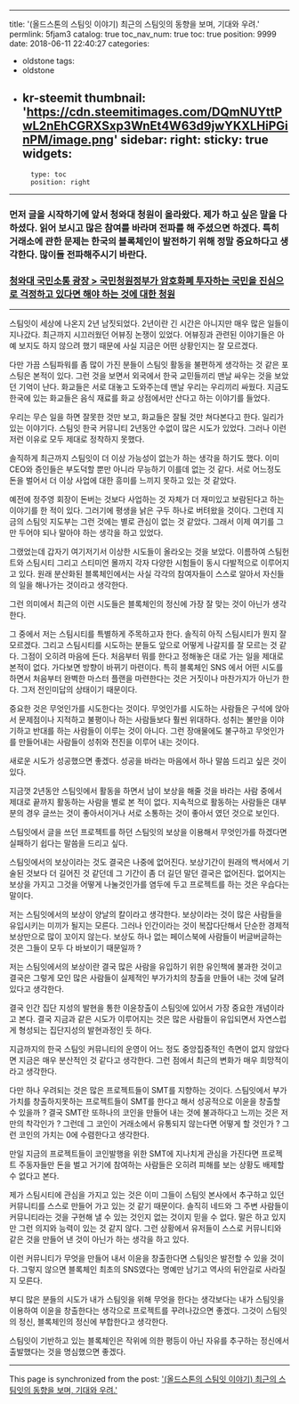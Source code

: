 
---
title: '(올드스톤의 스팀잇 이야기) 최근의 스팀잇의 동향을 보며, 기대와 우려.'
permlink: 5fjam3
catalog: true
toc_nav_num: true
toc: true
position: 9999
date: 2018-06-11 22:40:27
categories:
- oldstone
tags:
- oldstone
- kr-steemit
thumbnail: 'https://cdn.steemitimages.com/DQmNUYttPwL2nEhCGRXSxp3WnEt4W63d9jwYKXLHiPGinPM/image.png'
sidebar:
    right:
        sticky: true
widgets:
    -
        type: toc
        position: right
---


### 먼저 글을 시작하기에 앞서 청와대 청원이 올라왔다. 제가 하고 싶은 말을 다 하셨다. 읽어 보시고 많은 참여를 바라며 전파를 해 주셨으면 하겠다. 특히 거래소에 관한 문제는 한국의 블록체인이 발전하기 위해 정말 중요하다고 생각한다. 많이들 전파해주시기 바란다.

### [청와대 국민소통 광장 > 국민청원정부가 암호화폐 투자하는 국민을 진심으로 걱정하고 있다면 해야 하는 것에 대한 청원](https://www1.president.go.kr/petitions/268738?navigation=petitions)

---

스팀잇이 세상에 나온지 2년 남짓되었다. 2년이란 긴 시간은 아니지만 매우 많은 일들이 지나갔다. 최근까지 시끄러웠던 어뷰징 논쟁이 있었다. 어뷰징과 관련된 이야기들은 아예 보지도 하지 않으려 했기 때문에 사실 지금은 어떤 상황인지는 잘 모르겠다. 

다만 가끔 스팀파워를 좀 많이 가진 분들이 스팀잇 활동을 불편하게 생각하는 것 같은 포스팅은 본적이 있다. 그런 것을 보면서 외국에서 한국 교민들끼리 맨날 싸우는 것을 보았던 기억이 난다. 화교들은 서로 대놓고 도와주는데 맨날 우리는 우리끼리 싸웠다. 지금도 한국에 있는 화교들은 음식 재료를 화교 상점에서만 산다고 하는 이야기를 들었다.

우리는 무슨 일을 하면 잘못한 것만 보고, 화교들은 잘될 것만 쳐다본다고 한다. 일리가 있는 이야기다. 스팀잇 한국 커뮤니티 2년동안 수없이 많은 시도가 있었다. 그러나 이런 저런 이유로 모두 제대로 정착하지 못했다. 

솔직하게 최근까지 스팀잇이 더 이상 가능성이 없는가 하는 생각을 하기도 했다. 이미  CEO와 증인들은 부도덕할 뿐만 아니라 무능하기 이를데 없는 것 같다. 서로 어느정도 돈을 벌어서 더 이상 사업에 대한 흥미를 느끼지 못하고 있는 것 같았다. 

예전에 정주영 회장이 돈버는 것보다 사업하는 것 자체가 더 재미있고 보람된다고 하는 이야기를 한 적이 있다. 그러기에 평생을 낡은 구두 하나로 버텨왔을 것이다. 그런데 지금의 스팀잇 지도부는 그런 것에는 별로 관심이 없는 것 같았다. 그래서 이제 여기를 그만 두어야 되나 말아야 하는 생각을 하고 있었다. 

그랬었는데 갑자기 여기저기서 이상한 시도들이 올라오는 것을 보았다. 이름하여 스팀헌트와 스팀시티 그리고 스티미언 몰까지 각자 다양한 시험들이 동시 다발적으로 이루어지고 있다. 원래 분산화된 블록체인에서는 사실 각각의 참여자들이 스스로 알아서 자신들의 일을 해나가는 것이라고 생각한다. 

그런 의미에서 최근의 이런 시도들은 블록체인의 정신에 가장 잘 맞는 것이 아닌가 생각한다. 

그 중에서 저는 스팀시티를 특별하게 주목하고자 한다. 솔직히 아직 스팀시티가 뭔지 잘 모르겠다. 그리고 스팀시티를 시도하는 분들도 앞으로 어떻게 나갈지를 잘 모르는 것 같다. 그점이 오히려 마음에 든다. 처음부터 뭐를 한다고 정해놓은 대로 가는 일을 제대로 본적이 없다. 가다보면 방향이 바뀌기 마련이다. 특히 블록체인 SNS 에서 어떤 시도를 하면서 처음부터 완벽한 마스터 플랜을 마련한다는 것은 거짓이나 마찬가지가 아닌가 한다. 그저 전인미답의 상태이기 때문이다.

중요한 것은 무엇인가를 시도한다는 것이다. 무엇인가를 시도하는 사람들은 구석에 앉아서 문제점이나 지적하고 불평이나 하는 사람들보다 훨씬 위대하다. 성취는 불만을 이야기하고 반대를 하는 사람들이 이루는 것이 아니다. 그런 장애물에도 불구하고 무엇인가를 만들어내는 사람들이 성취와 전진을 이루어 내는 것이다. 

새로운 시도가 성공했으면 좋겠다. 성공을 바라는 마음에서 하나 말씀 드리고 싶은 것이 있다. 

지금껏 2년동안 스팀잇에서 활동을 하면서 남이 보상을 해줄 것을 바라는 사람 중에서 제대로 끝까지 활동하는 사람을 별로 본 적이 없다. 지속적으로 활동하는 사람들은 대부분의 경우 글쓰는 것이 좋아서이거나 서로 소통하는 것이 좋아서 였던 것으로 보인다.

스팀잇에서 글을 쓰던 프로젝트를 하던 스팀잇의 보상을 이용해서 무엇인가를 하겠다면 실패하기 쉽다는 말씀을 드리고 싶다. 

스팀잇에서의 보상이라는 것도 결국은 나중에 없어진다. 보상기간이 원래의 백서에서 기술된 것보다 더 길어진 것 같던데 그 기간이 좀 더 길던 말던 결국은 없어진다. 없어지는 보상을 가지고 그것을 어떻게 나눌것인가를 염두에 두고 프로젝트를 하는 것은 우습다는 말이다.

저는 스팀잇에서의 보상이 양날의 칼이라고 생각한다. 보상이라는 것이 많은 사람들을 유입시키는 미끼가 될지는 모른다. 그러나 인간이라는 것이 복잡다단해서 단순한 경제적 보상만으로 많이 꼬이지 않는다. 보상도 하나 없는 페이스북에 사람들이 버글버글하는 것은 그들이 모두 다 바보이기 때문일까 ? 

저는 스팀잇에서의 보상이란 결국 많은 사람을 유입하기 위한 유인책에 불과한 것이고 결국은 그렇게 모인 많은 사람들이 실제적인 부가가치의 창출을 만들어 내는 것에 달려있다고 생각한다. 

결국 인간 집단 지성의 발현을 통한 이윤창출이 스팀잇에 있어서 가장 중요한 개념이라고 본다. 결국 지금과 같은 시도가 이루어지는 것은 많은 사람들이 유입되면서 자연스럽게 형성되는 집단지성의 발현과정인 듯 하다.

지금까지의 한국 스팀잇 커뮤니티의 운영이 어느 정도 중앙집중적인 측면이 없지 않았다면 지금은 매우 분산적인 것 같다고 생각한다. 그런 점에서 최근의 변화가 매우 희망적이라고 생각한다. 

다만 하나 우려되는 것은 많은 프로젝트들이 SMT를 지향하는 것이다. 스팀잇에서 부가가치를 창출하지못하는 프로젝트들이  SMT를 한다고 해서 성공적으로 이윤을 창출할 수 있을까 ? 결국 SMT란 또하나의 코인을 만들어 내는 것에 불과하다고 느끼는 것은 저만의 착각인가 ? 그런데 그 코인이 거래소에서 유통되지 않는다면 어떻게 할 것인가 ? 그런 코인의 가치는 0에 수렴한다고 생각한다. 

만일 지금의 프로젝트들이 코인발행을 위한 SMT에 지나치게 관심을 가진다면 프로젝트 주동자들만 돈을 벌고 거기에 참여하는 사람들은 오히려 피해를 보는 상황도 배제할 수 없다고 본다.

제가 스팀시티에 관심을 가지고 있는 것은 이미 그들이 스팀잇 본사에서 추구하고 있던 커뮤니티를 스스로 만들어 가고 있는 것 같기 때문이다. 솔직히 네드와 그 주변 사람들이 커뮤니티라는 것을 구현해 낼 수 있는 것인지 없는 것이지 믿을 수 없다. 말은 하고 있지만 그런 의지와 능력이 있는 것 같지 않다. 그런 상황에서 유저들이 스스로 커뮤니티와 같은 것을 만들어 낸 것이 아닌가 하는 생각을 하고 있다.

이런 커뮤니티가 무엇을 만들어 내서 이윤을 창출한다면 스팀잇은 발전할 수 있을 것이다. 그렇지 않으면 블록체인 최초의  SNS였다는 명예만 남기고 역사의 뒤안길로 사라질 지 모른다. 

부디 많은 분들의 시도가 내가 스팀잇을 위해 무엇을 한다는 생각보다는 내가 스팀잇을 이용하여 이윤을 창출한다는 생각으로 프로젝트를 꾸려나갔으면 좋겠다. 그것이 스팀잇의 정신, 블록체인의 정신에 부합한다고 생각한다.

스팀잇이 기반하고 있는 블록체인은 작위에 의한 평등이 아닌 자유를 추구하는 정신에서 출발했다는 것을 명심했으면 좋겠다.

- - -

This page is synchronized from the post: ['(올드스톤의 스팀잇 이야기) 최근의 스팀잇의 동향을 보며, 기대와 우려.'](https://steemit.com/@oldstone/5fjam3)
